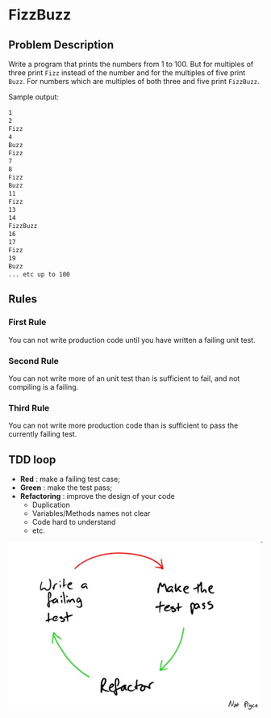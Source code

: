 # FizzBuzz

## Problem Description

Write a program that prints the numbers from 1 to 100. But for multiples of three print `Fizz` instead of the number and for the multiples of five print `Buzz`. For numbers which are multiples of both three and five print `FizzBuzz`.

Sample output:

```
1
2
Fizz
4
Buzz
Fizz
7
8
Fizz
Buzz
11
Fizz
13
14
FizzBuzz
16
17
Fizz
19
Buzz
... etc up to 100
```

## Rules

### First Rule

You can not write production code until you have written a failing unit test.

### Second Rule

You can not write more of an unit test than is sufficient to fail, and not compiling is a failing.

### Third Rule

You can not write more production code than is sufficient to pass the currently failing test.

## TDD loop

* **Red** : make a failing test case;
* **Green** : make the test pass;
* **Refactoring** : improve the design of your code
    * Duplication
    * Variables/Methods names not clear
    * Code hard to understand
    * etc.

![TDD Loop](./red-green-refactor.jpg)
